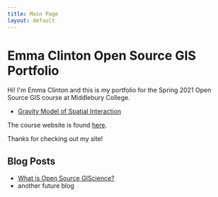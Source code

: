 ```yaml
---
title: Main Page
layout: default
---
```

# Emma Clinton Open Source GIS Portfolio
Hi! I'm Emma Clinton and this is my portfolio for the Spring 2021 Open Source GIS course at Middlebury College.

- [Gravity Model of Spatial Interaction](gravity/gravity.md)

The course website is found [here](https://gis4dev.github.io).

Thanks for checking out my site!

## Blog Posts

- [What is Open Source GIScience?](blogs/open-souce.md)
- another future blog
